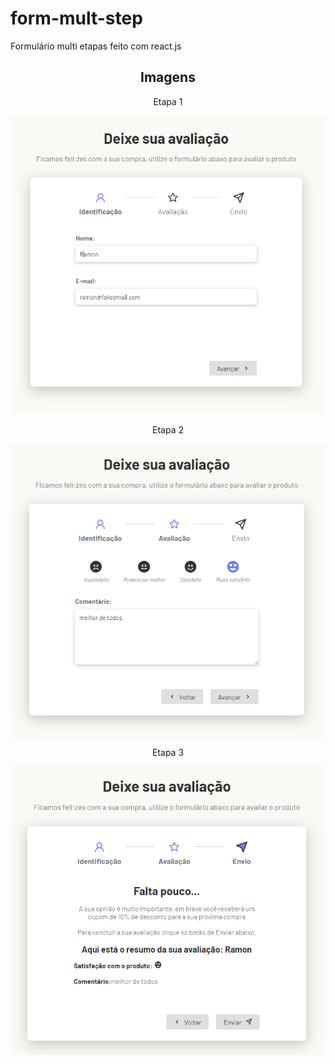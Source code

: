 # form-mult-step

Formulário multi etapas feito com react.js

<h2 align="center">Imagens</h2>

<p align="center">Etapa 1</p>

<p align="center">
  <img alt="tela1" src="./src/assets/tela1.png" />
</p>


<p align="center">Etapa 2</p>

<p align="center">
   <img align="center" alt="tela2" src="./src/assets/tela2.png" />
</p>

<p align="center">Etapa 3</p>

<p align="center">
   <img align="center" alt="tela3" src="./src/assets/tela3.png" />
</p>

